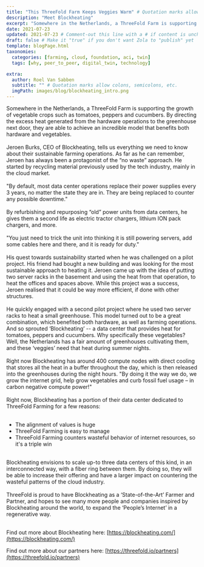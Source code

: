 ```yaml
---
title: "This ThreeFold Farm Keeps Veggies Warm" # Quotation marks allow colons, semicolons, etc.
description: "Meet Blockheating"
excerpt: "Somewhere in the Netherlands, a ThreeFold Farm is supporting the growth of vegetable crops such as tomatoes, peppers and cucumbers." # Quotation marks allow colons, semicolons, etc.
date: 2021-07-23
updated: 2021-07-23 # Comment-out this line with a # if content is unchanged
draft: false # Make it "true" if you don't want Zola to "publish" yet
template: blogPage.html
taxonomies:
  categories: [farming, cloud, foundation, aci, twin]
  tags: [why, peer_to_peer, digital_twin, technology]

extra:
  author: Roel Van Sabben
  subtitle: "" # Quotation marks allow colons, semicolons, etc.
  imgPath: images/blog/blockheating_intro.png
---
```


Somewhere in the Netherlands, a ThreeFold Farm is supporting the growth of vegetable crops such as tomatoes, peppers and cucumbers. By directing the excess heat generated from the hardware operations to the greenhouse next door, they are able to achieve an incredible model that benefits both hardware and vegetables.
<br/>
<br/>
Jeroen Burks, CEO of Blockheating, tells us everything we need to know about their sustainable farming operations. As far as he can remember, Jeroen has always been a protagonist of the “no waste” approach. He started by recycling material previously used by the tech industry, mainly in the cloud market.
<br/>
<br/>
"By default, most data center operations replace their power supplies every 3 years, no matter the state they are in. They are being replaced to counter any possible downtime."
<br/>
<br/>
By refurbishing and repurposing “old” power units from data centers, he gives them a second life as electric tractor chargers, lithium ION pack chargers, and more.
<br/>
<br/>
"You just need to trick the unit into thinking it is still powering servers, add some cables here and there, and it is ready for duty."
<br/>
<br/>
His quest towards sustainability started when he was challenged on a pilot project. His friend had bought a new building and was looking for the most sustainable approach to heating it. Jeroen came up with the idea of putting two server racks in the basement and using the heat from that operation, to heat the offices and spaces above. While this project was a success, Jeroen realised that it could be way more efficient, if done with other structures.
<br/>
<br/>
He quickly engaged with a second pilot project where he used two server racks to heat a small greenhouse. This model turned out to be a great combination, which benefited both hardware, as well as farming operations. And so sprouted ‘Blockheating’ -- a data center that provides heat for tomatoes, peppers and cucumbers. Why specifically these vegetables? Well, the Netherlands has a fair amount of greenhouses cultivating them, and these ‘veggies’ need that heat during summer nights.
<br/>
<br/>
Right now Blockheating has around 400 compute nodes with direct cooling that stores all the heat in a buffer throughout the day, which is then released into the greenhouses during the night hours.
"By doing it the way we do, we grow the internet grid, help grow vegetables and curb fossil fuel usage – in carbon negative compute power!"
<br/>
<br/>
Right now, Blockheating has a portion of their data center dedicated to ThreeFold Farming for a few reasons:
<br/>
<br/>

- The alignment of values is huge
- ThreeFold Farming is easy to manage
- ThreeFold Farming counters wasteful behavior of internet resources, so it's a triple win

<br/>
Blockheating envisions to scale up-to three data centers of this kind, in an interconnected way, with a fiber ring between them. By doing so, they will be able to increase their offering and have a larger impact on countering the wasteful patterns of the cloud industry. 
<br/>
<br/>
ThreeFold is proud to have Blockheating as a ‘State-of-the-Art’ Farmer and Partner, and hopes to see many more people and companies inspired by Blockheating around the world, to expand the ‘People’s Internet’ in a regenerative way. 
<br/>
<br/>

Find out more about Blockheating here: [https://blockheating.com/](https://blockheating.com/)
<br/>

Find out more about our partners here: [https://threefold.io/partners](https://threefold.io/partners)
